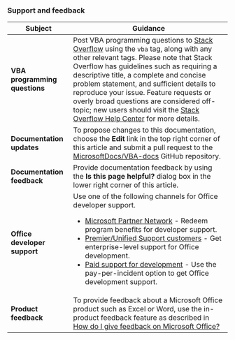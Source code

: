 ### Support and feedback

| **Subject**           | **Guidance** |
|----------------------------|---------------------------------
| **VBA programming questions** | Post VBA programming questions to [Stack Overflow](https://stackoverflow.com/questions/tagged/vba) using the `vba` tag, along with any other relevant tags. Please note that Stack Overflow has guidelines such as requiring a descriptive title, a complete and concise problem statement, and sufficient details to reproduce your issue. Feature requests or overly broad questions are considered off-topic; new users should visit the [Stack Overflow Help Center](https://stackoverflow.com/help/how-to-ask) for more details.|
|**Documentation updates**| To propose changes to this documentation, choose the **Edit** link in the top right corner of this article and submit a pull request to the <a href="https://github.com/MicrosoftDocs/VBA-docs" target="_blank">MicrosoftDocs/VBA-docs</a> GitHub repository.|
|**Documentation feedback**| Provide documentation feedback by using the **Is this page helpful?** dialog box in the lower right corner of this article.|
|**Office developer support**| Use one of the following channels for Office developer support. <ul><li><a href="https://support.microsoft.com/en-us/help/4020188/technical-support-for-microsoft-partners#office365" target="_blank">Microsoft Partner Network</a> - Redeem program benefits for developer support.</li><li><a href="https://support.microsoft.com/en-us/premier" target="_blank">Premier/Unified Support customers</a> - Get enterprise-level support for Office development.</li><li><a href="https://support.microsoft.com/en-us/gp/support-options-for-business" target="_blank">Paid support for development</a> - Use the pay-per-incident option to get Office development support.</li></ul>|
|**Product feedback**| To provide feedback about a Microsoft Office product such as Excel or Word, use the in-product feedback feature as described in <a href="https://support.office.com/en-US/article/How-do-I-give-feedback-on-Microsoft-Office-2b102d44-b43f-4dd2-9ff4-23cf144cfb11" target="_blank">How do I give feedback on Microsoft Office?</a>|